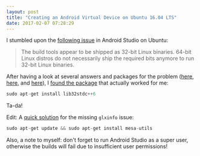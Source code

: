 ```yaml
---
layout: post
title: "Creating an Android Virtual Device on Ubuntu 16.04 LTS"
date: 2017-02-07 07:28:29
---
```


I stumbled upon the [following issue](https://code.google.com/p/android/issues/detail?id=82711) in Android Studio on Ubuntu:

> The build tools appear to be shipped as 32-bit Linux binaries. 64-bit Linux distros do not necessarily ship the required bits anymore to run 32-bit Linux binaries.

After having a look at several answers and packages for the problem ([here](http://stackoverflow.com/questions/3878445/ubuntu-error-failed-to-create-the-sd-card), [here](http://stackoverflow.com/questions/29241640/error-unable-to-run-mksdcard-sdk-tool), and [here](http://askubuntu.com/questions/107230/what-happened-to-the-ia32-libs-package)), I [found the package](http://stackoverflow.com/questions/35555319/installing-android-studio-in-ubuntu-unable-to-run-mksdcard-sdk-tool) that actually worked for me:

```python
sudo apt-get install lib32stdc++6
```

Ta-da!

Edit: A [quick solution](http://stackoverflow.com/questions/36258908/cannot-launch-avd-in-emulator-output-sh-1-glxinfo#36316787) for the missing `glxinfo` issue:

```python
sudo apt-get update && sudo apt-get install mesa-utils
```

Also, a note to myself: don't forget to run Android Studio as a super user, otherwise the builds will fail due to insufficient user permissions!